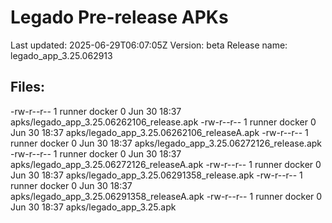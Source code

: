# Legado Pre-release APKs
Last updated: 2025-06-29T06:07:05Z
Version: beta
Release name: legado_app_3.25.062913
## Files:
-rw-r--r-- 1 runner docker 0 Jun 30 18:37 apks/legado_app_3.25.06262106_release.apk
-rw-r--r-- 1 runner docker 0 Jun 30 18:37 apks/legado_app_3.25.06262106_releaseA.apk
-rw-r--r-- 1 runner docker 0 Jun 30 18:37 apks/legado_app_3.25.06272126_release.apk
-rw-r--r-- 1 runner docker 0 Jun 30 18:37 apks/legado_app_3.25.06272126_releaseA.apk
-rw-r--r-- 1 runner docker 0 Jun 30 18:37 apks/legado_app_3.25.06291358_release.apk
-rw-r--r-- 1 runner docker 0 Jun 30 18:37 apks/legado_app_3.25.06291358_releaseA.apk
-rw-r--r-- 1 runner docker 0 Jun 30 18:37 apks/legado_app_3.25.apk
